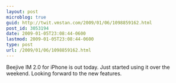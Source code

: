 ```yaml
---
layout: post
microblog: true
guid: http://twit.vmstan.com/2009/01/06/1098859162.html
post_id: 3053194
date: 2009-01-05T23:08:44-0600
lastmod: 2009-01-05T23:08:44-0600
type: post
url: /2009/01/06/1098859162.html
---
```

Beejive IM 2.0 for iPhone is out today. Just started using it over the weekend. Looking forward to the new features.
